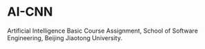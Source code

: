 # AI-CNN
Artificial Intelligence Basic Course Assignment, School of Software Engineering, Beijing Jiaotong University.
